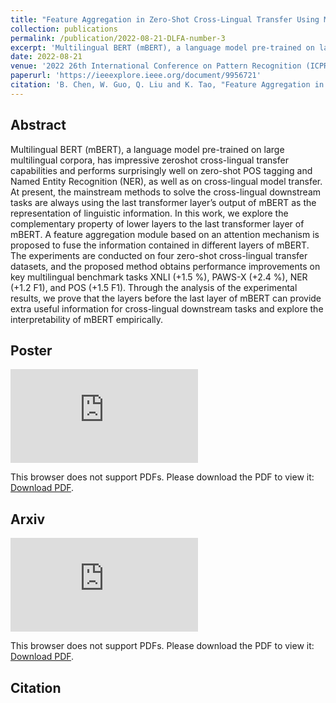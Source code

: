 ```yaml
---
title: "Feature Aggregation in Zero-Shot Cross-Lingual Transfer Using Multilingual BERT"
collection: publications
permalink: /publication/2022-08-21-DLFA-number-3
excerpt: 'Multilingual BERT (mBERT), a language model pre-trained on large multilingual corpora, has impressive zeroshot cross-lingual transfer capabilities and performs surprisingly well on zero-shot POS tagging and Named Entity Recognition (NER), as well as on cross-lingual model transfer. At present, the mainstream methods to solve the cross-lingual downstream tasks are always using the last transformer layer’s output of mBERT as the representation of linguistic information. In this work, we explore the complementary property of lower layers to the last transformer layer of mBERT. A feature aggregation module based on an attention mechanism is proposed to fuse the information contained in different layers of mBERT. The experiments are conducted on four zero-shot cross-lingual transfer datasets, and the proposed method obtains performance improvements on key multilingual benchmark tasks XNLI (+1.5 %), PAWS-X (+2.4 %), NER (+1.2 F1), and POS (+1.5 F1). Through the analysis of the experimental results, we prove that the layers before the last layer of mBERT can provide extra useful information for cross-lingual downstream tasks and explore the interpretability of mBERT empirically.'
date: 2022-08-21
venue: '2022 26th International Conference on Pattern Recognition (ICPR)'
paperurl: 'https://ieeexplore.ieee.org/document/9956721'
citation: 'B. Chen, W. Guo, Q. Liu and K. Tao, "Feature Aggregation in Zero-Shot Cross-Lingual Transfer Using Multilingual BERT," 2022 26th International Conference on Pattern Recognition (ICPR), Montreal, QC, Canada, 2022, pp. 1428-1435, doi: 10.1109/ICPR56361.2022.9956721. keywords: {Fuses;Bit error rate;Tagging;Linguistics;Benchmark testing;Transformers;Pattern recognition},'
---
```



## Abstract
Multilingual BERT (mBERT), a language model pre-trained on large multilingual corpora, has impressive zeroshot cross-lingual transfer capabilities and performs surprisingly well on zero-shot POS tagging and Named Entity Recognition (NER), as well as on cross-lingual model transfer. At present, the mainstream methods to solve the cross-lingual downstream tasks are always using the last transformer layer’s output of mBERT as the representation of linguistic information. In this work, we explore the complementary property of lower layers to the last transformer layer of mBERT. A feature aggregation module based on an attention mechanism is proposed to fuse the information contained in different layers of mBERT. The experiments are conducted on four zero-shot cross-lingual transfer datasets, and the proposed method obtains performance improvements on key multilingual benchmark tasks XNLI (+1.5 %), PAWS-X (+2.4 %), NER (+1.2 F1), and POS (+1.5 F1). Through the analysis of the experimental results, we prove that the layers before the last layer of mBERT can provide extra useful information for cross-lingual downstream tasks and explore the interpretability of mBERT empirically.


## Poster
<object data="https://mckysse.github.io/files/ICPR2022_DLFA_poster.pdf" type="application/pdf" width="900px" height="900px">
    <embed src="https://mckysse.github.io/files/ICPR2022_DLFA_poster.pdf">
        <p>This browser does not support PDFs. Please download the PDF to view it: <a href="https://mckysse.github.io/files/ICPR2022_DLFA_poster.pdf">Download PDF</a>.</p>
    </embed>
</object>


## Arxiv
<object data="https://arxiv.org/pdf/2205.08497.pdf" type="application/pdf" width="900px" height="900px">
    <embed src="https://arxiv.org/pdf/2205.08497.pdf">
        <p>This browser does not support PDFs. Please download the PDF to view it: <a href="https://arxiv.org/pdf/2205.08497.pdf">Download PDF</a>.</p>
    </embed>
</object>


## Citation
